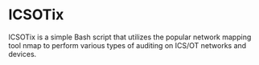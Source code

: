 # ICSOTix
ICSOTix is a simple Bash script that utilizes the popular network mapping tool nmap to perform various types of auditing on ICS/OT networks and devices.
